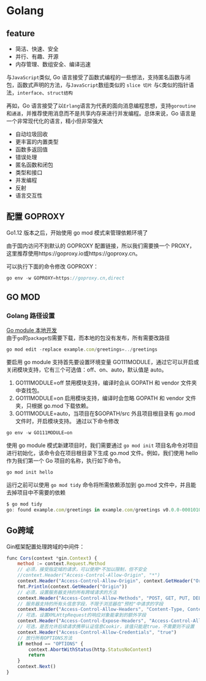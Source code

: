 # Golang

## feature

- 简洁、快速、安全
- 并行、有趣、开源
- 内存管理、数组安全、编译迅速

与`JavaScript`类似, Go 语言接受了函数式编程的一些想法，支持匿名函数与闭包，函数式声明的方法，与`JavaScript`数组类似的 `slice 切片`
与`C`类似的指针语法，`interface`、`struct结构`

再如，Go 语言接受了以`Erlang`语言为代表的面向消息编程思想，支持`goroutine`和`通道`，并推荐使用消息而不是共享内存来进行并发编程。总体来说，Go 语言是一个非常现代化的语言，精小但非常强大

- 自动垃圾回收
- 更丰富的内置类型
- 函数多返回值
- 错误处理
- 匿名函数和闭包
- 类型和接口
- 并发编程
- 反射
- 语言交互性

## 配置 GOPROXY

Go1.12 版本之后，开始使用 go mod 模式来管理依赖环境了

由于国内访问不到默认的 GOPROXY 配置链接，所以我们需要换一个 PROXY，这里推荐使用https://goproxy.io或https://goproxy.cn。

可以执行下面的命令修改 GOPROXY：

```javascript
go env -w GOPROXY=https://goproxy.cn,direct
```

## GO MOD

### Golang 路径设置

[Go module 本地开发](https://go.dev/doc/tutorial/call-module-code)  
由于`go`的`package包`需要下载，而本地的包没有发布，所有需要改路径

```javascript
go mod edit -replace example.com/greetings=../greetings
```

要启用 go module 支持首先要设置环境变量 GO111MODULE，通过它可以开启或关闭模块支持，它有三个可选值：off、on、auto，默认值是 auto。

1. GO111MODULE=off 禁用模块支持，编译时会从 GOPATH 和 vendor 文件夹中查找包。
2. GO111MODULE=on 启用模块支持，编译时会忽略 GOPATH 和 vendor 文件夹，只根据 go.mod 下载依赖。
3. GO111MODULE=auto，当项目在$GOPATH/src 外且项目根目录有 go.mod 文件时，开启模块支持。
   通过以下命令修改

```javascript
go env -w GO111MODULE=on
```

使用 go module 模式新建项目时，我们需要通过 `go mod init` 项目名命令对项目进行初始化，该命令会在项目根目录下生成 go.mod 文件。例如，我们使用 hello 作为我们第一个 Go 项目的名称，执行如下命令。

```javascript
go mod init hello
```

运行之前可以使用 `​go mod tidy`​ 命令将所需依赖添加到 go.mod 文件中，并且能去掉项目中不需要的依赖

```javascript
$ go mod tidy
go: found example.com/greetings in example.com/greetings v0.0.0-00010101000000-000000000000
```


## Go跨域

Gin框架配置处理跨域的中间件：

```javascript
func Cors(context *gin.Context) {
	method := context.Request.Method
	// 必须，接受指定域的请求，可以使用*不加以限制，但不安全
	//context.Header("Access-Control-Allow-Origin", "*")
	context.Header("Access-Control-Allow-Origin", context.GetHeader("Origin"))
	fmt.Println(context.GetHeader("Origin"))
	// 必须，设置服务器支持的所有跨域请求的方法
	context.Header("Access-Control-Allow-Methods", "POST, GET, PUT, DELETE, OPTIONS")
	// 服务器支持的所有头信息字段，不限于浏览器在"预检"中请求的字段
	context.Header("Access-Control-Allow-Headers", "Content-Type, Content-Length, Token")
	// 可选，设置XMLHttpRequest的响应对象能拿到的额外字段
	context.Header("Access-Control-Expose-Headers", "Access-Control-Allow-Headers, Token")
	// 可选，是否允许后续请求携带认证信息Cookir，该值只能是true，不需要则不设置
	context.Header("Access-Control-Allow-Credentials", "true")
	// 放行所有OPTIONS方法
	if method == "OPTIONS" {
		context.AbortWithStatus(http.StatusNoContent)
		return
	}
	context.Next()
}
```
